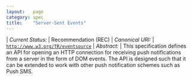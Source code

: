 ```yaml
---
layout:   page
category: spec
title:    "Server-Sent Events"
---
```


| *Current Status:* | Recommendation (REC)
| *Canonical URI:* | [`http://www.w3.org/TR/eventsource`](http://www.w3.org/TR/eventsource)
| *Abstract:* | This specification defines an API for opening an HTTP connection for receiving push notifications from a server in the form of DOM events. The API is designed such that it can be extended to work with other push notification schemes such as Push SMS.